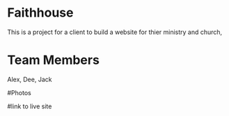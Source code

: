 # Faithhouse
This is a project for a client to build a website for thier ministry and church,
# Team Members
Alex, Dee, Jack

#Photos

#link to live site
